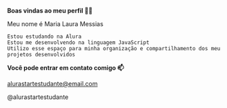 **Boas vindas ao meu perfil 💙💙**

Meu nome é Maria Laura Messias

    Estou estudando na Alura
    Estou me desenvolvendo na linguagem JavaScript
    Utilizo esse espaço para minha organização e compartilhamento dos meu projetos desenvolvidos

**Você pode entrar em contato comigo 📫**

alurastartestudante@email.com

@alurastartestudante


